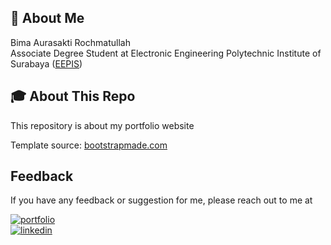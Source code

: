 
## 🚀 About Me

Bima Aurasakti Rochmatullah\
Associate Degree Student at Electronic Engineering Polytechnic Institute of Surabaya ([EEPIS](https://www.pens.ac.id/))


## 🎓 About This Repo

This repository is about my portfolio website

Template source: [bootstrapmade.com](https://bootstrapmade.com/free-html-bootstrap-template-my-resume)

    
## Feedback

If you have any feedback or suggestion for me, please reach out to me at

[![portfolio](https://img.shields.io/badge/Gmail-D14836?style=for-the-badge&logo=gmail&logoColor=white)](https://mail.google.com/mail/?view=cm&fs=1&tf=1&to=bimaaurasakti2001@gmail.com)\
[![linkedin](https://img.shields.io/badge/linkedin-0A66C2?style=for-the-badge&logo=linkedin&logoColor=white)](https://www.linkedin.com/in/bima-aurasakti-rochmatullah/)